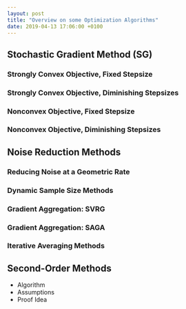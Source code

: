 ```yaml
---
layout: post
title: "Overview on some Optimization Algorithms"
date: 2019-04-13 17:06:00 +0100
---
```


## Stochastic Gradient Method (SG)

### Strongly Convex Objective, Fixed Stepsize

### Strongly Convex Objective, Diminishing Stepsizes

### Nonconvex Objective, Fixed Stepsize

### Nonconvex Objective, Diminishing Stepsizes

## Noise Reduction Methods

### Reducing Noise at a Geometric Rate

### Dynamic Sample Size Methods

### Gradient Aggregation: SVRG
### Gradient Aggregation: SAGA
### Iterative Averaging Methods

## Second-Order Methods

- Algorithm
- Assumptions
- Proof Idea
